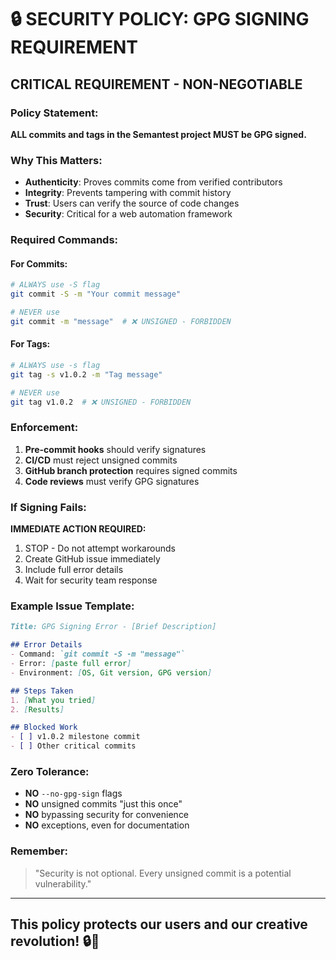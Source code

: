 # 🔒 SECURITY POLICY: GPG SIGNING REQUIREMENT

## CRITICAL REQUIREMENT - NON-NEGOTIABLE

### Policy Statement:
**ALL commits and tags in the Semantest project MUST be GPG signed.**

### Why This Matters:
- **Authenticity**: Proves commits come from verified contributors
- **Integrity**: Prevents tampering with commit history
- **Trust**: Users can verify the source of code changes
- **Security**: Critical for a web automation framework

### Required Commands:

#### For Commits:
```bash
# ALWAYS use -S flag
git commit -S -m "Your commit message"

# NEVER use
git commit -m "message"  # ❌ UNSIGNED - FORBIDDEN
```

#### For Tags:
```bash
# ALWAYS use -s flag
git tag -s v1.0.2 -m "Tag message"

# NEVER use
git tag v1.0.2  # ❌ UNSIGNED - FORBIDDEN
```

### Enforcement:
1. **Pre-commit hooks** should verify signatures
2. **CI/CD** must reject unsigned commits
3. **GitHub branch protection** requires signed commits
4. **Code reviews** must verify GPG signatures

### If Signing Fails:

**IMMEDIATE ACTION REQUIRED:**
1. STOP - Do not attempt workarounds
2. Create GitHub issue immediately
3. Include full error details
4. Wait for security team response

### Example Issue Template:
```markdown
Title: GPG Signing Error - [Brief Description]

## Error Details
- Command: `git commit -S -m "message"`
- Error: [paste full error]
- Environment: [OS, Git version, GPG version]

## Steps Taken
1. [What you tried]
2. [Results]

## Blocked Work
- [ ] v1.0.2 milestone commit
- [ ] Other critical commits
```

### Zero Tolerance:
- **NO** `--no-gpg-sign` flags
- **NO** unsigned commits "just this once"
- **NO** bypassing security for convenience
- **NO** exceptions, even for documentation

### Remember:
> "Security is not optional. Every unsigned commit is a potential vulnerability."

---

## This policy protects our users and our creative revolution! 🔒🚀